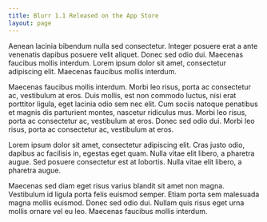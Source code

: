 ```yaml
---
title: Blurr 1.1 Released on the App Store
layout: page
---
```


Aenean lacinia bibendum nulla sed consectetur. Integer posuere erat a ante venenatis dapibus posuere velit aliquet. Donec sed odio dui. Maecenas faucibus mollis interdum. Lorem ipsum dolor sit amet, consectetur adipiscing elit. Maecenas faucibus mollis interdum.

Maecenas faucibus mollis interdum. Morbi leo risus, porta ac consectetur ac, vestibulum at eros. Duis mollis, est non commodo luctus, nisi erat porttitor ligula, eget lacinia odio sem nec elit. Cum sociis natoque penatibus et magnis dis parturient montes, nascetur ridiculus mus. Morbi leo risus, porta ac consectetur ac, vestibulum at eros. Donec sed odio dui. Morbi leo risus, porta ac consectetur ac, vestibulum at eros.

Lorem ipsum dolor sit amet, consectetur adipiscing elit. Cras justo odio, dapibus ac facilisis in, egestas eget quam. Nulla vitae elit libero, a pharetra augue. Sed posuere consectetur est at lobortis. Nulla vitae elit libero, a pharetra augue.

Maecenas sed diam eget risus varius blandit sit amet non magna. Vestibulum id ligula porta felis euismod semper. Etiam porta sem malesuada magna mollis euismod. Donec sed odio dui. Nullam quis risus eget urna mollis ornare vel eu leo. Maecenas faucibus mollis interdum.